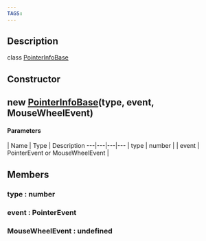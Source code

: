 ```yaml
---
TAGS:
---
```

## Description

class [PointerInfoBase](/classes/2.4/PointerInfoBase)



## Constructor

## new [PointerInfoBase](/classes/2.4/PointerInfoBase)(type, event, MouseWheelEvent)



#### Parameters
 | Name | Type | Description
---|---|---|---
 | type | number | 
 | event | PointerEvent or MouseWheelEvent | 
## Members

### type : number



### event : PointerEvent



### MouseWheelEvent : undefined



